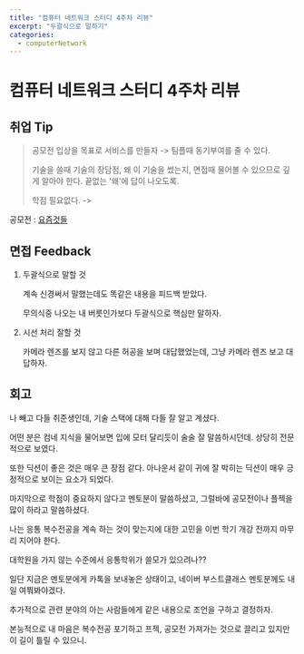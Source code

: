 ```yaml
---
title: "컴퓨터 네트워크 스터디 4주차 리뷰"
excerpt: "두괄식으로 말하기"
categories:
  - computerNetwork
---
```


# 컴퓨터 네트워크 스터디 4주차 리뷰

## 취업 Tip

> 공모전 입상을 목표로 서비스를 만들자 -> 팀플때 동기부여를 줄 수 있다.
>
> 기술을 쓸때 기술의 장담점, 왜 이 기술을 썼는지, 면접때 물어볼 수 있으므로 깊게 알아야 한다. 끝없는 '왜'에 답이 나오도록.
>
> 학점 필요없다. ->

공모전 : [요즘것들](https://www.allforyoung.com/)

## 면접 Feedback

1. 두괄식으로 말할 것

   계속 신경써서 말했는데도 똑같은 내용을 피드백 받았다.

   무의식중 나오는 내 버릇인가보다 두괄식으로 핵심만 말하자.

2. 시선 처리 잘할 것

   카메라 렌즈를 보지 않고 다른 허공을 보며 대답했었는데, 그냥 카메라 렌즈 보고 대답하자.

## 회고

나 빼고 다들 취준생인데, 기술 스택에 대해 다들 잘 알고 계셨다.

어떤 분은 컴네 지식을 물어보면 입에 모터 달리듯이 술술 잘 말씀하시던데. 상당히 전문적으로 보였다.

또한 딕션이 좋은 것은 매우 큰 장점 같다. 아나운서 같이 귀에 잘 박히는 딕션이 매우 긍정적으로 보이는 요소가 되었다.

마지막으로 학점이 중요하지 않다고 멘토분이 말씀하셨고, 그럴바에 공모전이나 플젝을 많이 하라고 말씀하셨다.

나는 응통 복수전공을 계속 하는 것이 맞는지에 대한 고민을 이번 학기 개강 전까지 마무리 지어야 한다.

대학원을 가지 않는 수준에서 응통학위가 쓸모가 있으려나??

일단 지금은 멘토분에게 카톡을 보내놓은 상태이고, 네이버 부스트클래스 멘토분께도 내일 여쭤봐야겠다.

추가적으로 관련 분야의 아는 사람들에게 같은 내용으로 조언을 구하고 결정하자.

본능적으로 내 마음은 복수전공 포기하고 프젝, 공모전 가져가는 것으로 끌리고 있지만 이 길이 틀릴 수 있으니.
